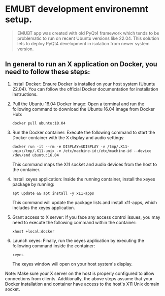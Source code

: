 # EMUBT development environemnt setup.

>EMUBT app was created with old PyQt4 framework which tends to be problematic to run on recent Ubuntu versions like 22.04. This solution lets to deploy PyQt4 development in isolation from newer system version.



## In general to run an X application on Docker, you need to follow these steps:

1. Install Docker: Ensure Docker is installed on your host system (Ubuntu 22.04). You can follow the official Docker documentation for installation instructions.

2. Pull the Ubuntu 16.04 Docker image: Open a terminal and run the following command to download the Ubuntu 16.04 image from Docker Hub:
   ```
   docker pull ubuntu:18.04
   ```

3. Run the Docker container: Execute the following command to start the Docker container with the X display and audio settings:
   ```
   docker run -it --rm -e DISPLAY=$DISPLAY -v /tmp/.X11-unix:/tmp/.X11-unix -v /etc/machine-id:/etc/machine-id --device /dev/snd ubuntu:16.04
   ```

   This command maps the X11 socket and audio devices from the host to the container.

4. Install xeyes application: Inside the running container, install the xeyes package by running:
   ```
   apt update && apt install -y x11-apps
   ```
   This command will update the package lists and install x11-apps, which includes the xeyes application.

5. Grant access to X server: If you face any access control issues, you may need to execute the following command within the container:
   ```
   xhost +local:docker
   ```

6. Launch xeyes: Finally, run the xeyes application by executing the following command inside the container:
   ```
   xeyes
   ```

   The xeyes window will open on your host system's display.

Note: Make sure your X server on the host is properly configured to allow connections from clients. Additionally, the above steps assume that your Docker installation and container have access
to the host's X11 Unix domain socket.
